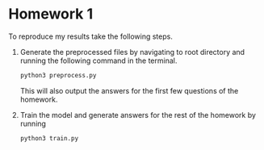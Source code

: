 # Homework 1

To reproduce my results take the following steps.

1. Generate the preprocessed files by navigating to root directory and running the following command in the terminal.

   ```python
   python3 preprocess.py
   ```

   This will also output the answers for the first few questions of the homework.

2. Train the model and generate answers for the rest of the homework by running
   ```
   python3 train.py
   ```
